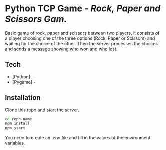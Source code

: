 # Python TCP Game - _Rock, Paper and Scissors Gam._

Basic game of rock, paper and scissors between two players, it consists of a player choosing one of the three options (Rock, Paper or Scissors) and waiting for the choice of the other. Then the server processes the choices and sends a message showing who won and who lost.

## Tech

- [Python] - 
- [Pygame] - 



## Installation

Clone this repo and start the server.

```sh
cd repo-name
npm install
npm start
```
You need to create an .env file and fill in the values of the environment variables.


   [nestjs]: <https://nestjs.com/>
   [nestjs-i18n]: <https://www.npmjs.com/package/nestjs-i18n>



